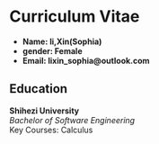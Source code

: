 # Curriculum Vitae
* __Name: li,Xin(Sophia)__
* __gender: Female__
* __Email: lixin_sophia@outlook.com__
## Education
__Shihezi University__  
  _Bachelor of Software Engineering_  
  Key Courses: Calculus
